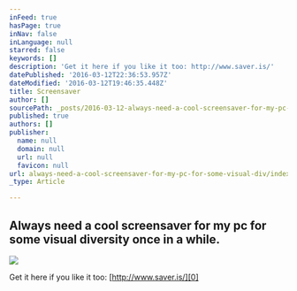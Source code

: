 ```yaml
---
inFeed: true
hasPage: true
inNav: false
inLanguage: null
starred: false
keywords: []
description: 'Get it here if you like it too: http://www.saver.is/'
datePublished: '2016-03-12T22:36:53.957Z'
dateModified: '2016-03-12T19:46:35.448Z'
title: Screensaver
author: []
sourcePath: _posts/2016-03-12-always-need-a-cool-screensaver-for-my-pc-for-some-visual-div.md
published: true
authors: []
publisher:
  name: null
  domain: null
  url: null
  favicon: null
url: always-need-a-cool-screensaver-for-my-pc-for-some-visual-div/index.html
_type: Article

---
```

## Always need a cool screensaver for my pc for some visual diversity once in a while.
![](https://the-grid-user-content.s3-us-west-2.amazonaws.com/58edd05c-9f3f-4221-acd9-aa9f83af1180.png)

Get it here if you like it too: [http://www.saver.is/][0]

[0]: http://www.saver.is/